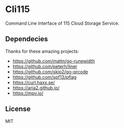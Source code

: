 # Cli115

Command Line Interface of 115 Cloud Storage Service.

## Dependecies

Thanks for these amazing projects:

* https://github.com/mattn/go-runewidth
* https://github.com/peterh/liner
* https://github.com/skip2/go-qrcode
* https://github.com/spf13/pflag
* https://curl.haxx.se/
* https://aria2.github.io/
* https://mpv.io/

## License

MIT
